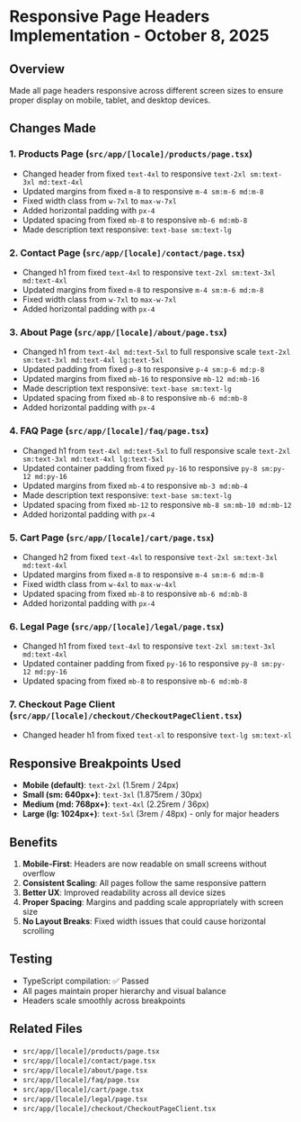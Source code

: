 # Responsive Page Headers Implementation - October 8, 2025

## Overview
Made all page headers responsive across different screen sizes to ensure proper display on mobile, tablet, and desktop devices.

## Changes Made

### 1. Products Page (`src/app/[locale]/products/page.tsx`)
- Changed header from fixed `text-4xl` to responsive `text-2xl sm:text-3xl md:text-4xl`
- Updated margins from fixed `m-8` to responsive `m-4 sm:m-6 md:m-8`
- Fixed width class from `w-7xl` to `max-w-7xl`
- Added horizontal padding with `px-4`
- Updated spacing from fixed `mb-8` to responsive `mb-6 md:mb-8`
- Made description text responsive: `text-base sm:text-lg`

### 2. Contact Page (`src/app/[locale]/contact/page.tsx`)
- Changed h1 from fixed `text-4xl` to responsive `text-2xl sm:text-3xl md:text-4xl`
- Updated margins from fixed `m-8` to responsive `m-4 sm:m-6 md:m-8`
- Fixed width class from `w-7xl` to `max-w-7xl`
- Added horizontal padding with `px-4`

### 3. About Page (`src/app/[locale]/about/page.tsx`)
- Changed h1 from `text-4xl md:text-5xl` to full responsive scale `text-2xl sm:text-3xl md:text-4xl lg:text-5xl`
- Updated padding from fixed `p-8` to responsive `p-4 sm:p-6 md:p-8`
- Updated margins from fixed `mb-16` to responsive `mb-12 md:mb-16`
- Made description text responsive: `text-base sm:text-lg`
- Updated spacing from fixed `mb-8` to responsive `mb-6 md:mb-8`
- Added horizontal padding with `px-4`

### 4. FAQ Page (`src/app/[locale]/faq/page.tsx`)
- Changed h1 from `text-4xl md:text-5xl` to full responsive scale `text-2xl sm:text-3xl md:text-4xl lg:text-5xl`
- Updated container padding from fixed `py-16` to responsive `py-8 sm:py-12 md:py-16`
- Updated margins from fixed `mb-4` to responsive `mb-3 md:mb-4`
- Made description text responsive: `text-base sm:text-lg`
- Updated spacing from fixed `mb-12` to responsive `mb-8 sm:mb-10 md:mb-12`
- Added horizontal padding with `px-4`

### 5. Cart Page (`src/app/[locale]/cart/page.tsx`)
- Changed h2 from fixed `text-4xl` to responsive `text-2xl sm:text-3xl md:text-4xl`
- Updated margins from fixed `m-8` to responsive `m-4 sm:m-6 md:m-8`
- Fixed width class from `w-4xl` to `max-w-4xl`
- Updated spacing from fixed `mb-8` to responsive `mb-6 md:mb-8`
- Added horizontal padding with `px-4`

### 6. Legal Page (`src/app/[locale]/legal/page.tsx`)
- Changed h1 from fixed `text-4xl` to responsive `text-2xl sm:text-3xl md:text-4xl`
- Updated container padding from fixed `py-16` to responsive `py-8 sm:py-12 md:py-16`
- Updated spacing from fixed `mb-8` to responsive `mb-6 md:mb-8`

### 7. Checkout Page Client (`src/app/[locale]/checkout/CheckoutPageClient.tsx`)
- Changed header h1 from fixed `text-xl` to responsive `text-lg sm:text-xl`

## Responsive Breakpoints Used
- **Mobile (default)**: `text-2xl` (1.5rem / 24px)
- **Small (sm: 640px+)**: `text-3xl` (1.875rem / 30px)
- **Medium (md: 768px+)**: `text-4xl` (2.25rem / 36px)
- **Large (lg: 1024px+)**: `text-5xl` (3rem / 48px) - only for major headers

## Benefits
1. **Mobile-First**: Headers are now readable on small screens without overflow
2. **Consistent Scaling**: All pages follow the same responsive pattern
3. **Better UX**: Improved readability across all device sizes
4. **Proper Spacing**: Margins and padding scale appropriately with screen size
5. **No Layout Breaks**: Fixed width issues that could cause horizontal scrolling

## Testing
- TypeScript compilation: ✅ Passed
- All pages maintain proper hierarchy and visual balance
- Headers scale smoothly across breakpoints

## Related Files
- `src/app/[locale]/products/page.tsx`
- `src/app/[locale]/contact/page.tsx`
- `src/app/[locale]/about/page.tsx`
- `src/app/[locale]/faq/page.tsx`
- `src/app/[locale]/cart/page.tsx`
- `src/app/[locale]/legal/page.tsx`
- `src/app/[locale]/checkout/CheckoutPageClient.tsx`
